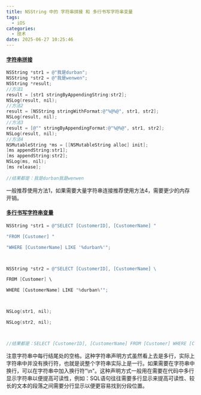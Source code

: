```yaml
---
title: NSString 中的 字符串拼接 和 多行书写字符串变量
tags:
  - iOS
categories:
  - 技术
date: 2025-06-27 10:25:46
---
```


#### [字符串拼接](#1)

```objectivec
NSString *str1 = @"我是durban";
NSString *str2 = @"我是wenwen";
NSString *result;
//方法1
result = [str1 stringByAppendingString:str2];
NSLog(result, nil);
//方法2
result = [NSString stringWithFormat:@"%@%@", str1, str2];
NSLog(result, nil);
//方法3
result = [@"" stringByAppendingFormat:@"%@%@", str1, str2];
NSLog(result, nil);
//方法4
NSMutableString *ms = [[NSMutableString alloc] init];
[ms appendString:str1];
[ms appendString:str2];
NSLog(ms, nil);
[ms release];
    
//结果都是：我是durban我是wenwen
```

一般推荐使用方法1，如果需要大量字符串连接推荐使用方法4，需要更少的内存开销。

#### [多行书写字符串变量](#2)

```objectivec
NSString *str1 = @"SELECT [CustomerID], [CustomerName] "

"FROM [Customer] "

"WHERE [CustomerName] LIKE '%durban%'";



NSString *str2 = @"SELECT [CustomerID], [CustomerName] \

FROM [Customer] \

WHERE [CustomerName] LIKE '%durban%'";



NSLog(str1, nil);

NSLog(str2, nil);



//结果都是：SELECT [CustomerID], [CustomerName] FROM [Customer] WHERE [CustomerName] LIKE '%durban%'
```

注意字符串中每行结尾处的空格。这种字符串声明方式虽然看上去是多行，实际上字符串中并没有换行符，也就是说整个字符串实际上是一行。如果需要在字符串中换行，可以在字符串中加入换行符"\n"。这种声明方式一般用在需要在代码中多行显示字符串以便提高可读性，例如：SQL语句往往需要多行显示来提高可读性、较长的文本的段落之间需要分行显示以便更容易找到分段位置。

